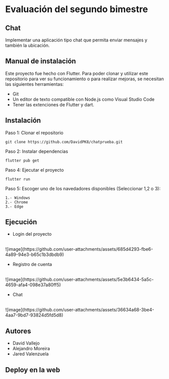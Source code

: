 # Evaluación del segundo bimestre
##  Chat
Implementar una aplicación tipo chat que permita enviar mensajes y también la ubicación. 

## Manual de instalación
Este proyecto fue hecho con Flutter.
Para poder clonar y utilizar este repositorio para ver su funcionamiento o para realizar mejoras, se necesitan las siguientes herramientas:

* Git
* Un editor de texto compatible con Node.js como Visual Studio Code
* Tener las extenciones de Flutter y dart.

## Instalación
Paso 1: Clonar el repositorio

```
git clone https://github.com/DavidPK8/chatprueba.git
```

Paso 2: Instalar dependencias
<br>

```flutter pub get```

Paso 4: Ejecutar el proyecto
<br>

```flutter run```

Paso 5: Escoger uno de los navedadores disponibles (Seleccionar 1,2 o 3):

```
1.- Windows
2.- Chrome
3.- Edge
```

## Ejecución
* Login del proyecto
<br>
![image](https://github.com/user-attachments/assets/685d4293-fbe6-4a89-94e3-b65c1b3dbdb9)
<br>

* Registro de cuenta
<br>
![image](https://github.com/user-attachments/assets/5e3b6434-5a5c-4659-afa4-098e37a80ff5)
<br>

* Chat
<br>
![image](https://github.com/user-attachments/assets/36634a68-3be4-4aa7-9bd7-93824d5fd5d8)
<br>

## Autores
* David Vallejo
* Alejandro Moreira
* Jared Valenzuela

## Deploy en la web
